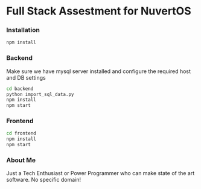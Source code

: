 # Full Stack Assestment for NuvertOS

### Installation

```bash
npm install
```

### Backend

Make sure we have mysql server installed and configure the required host and DB settings

```bash
cd backend
python import_sql_data.py
npm install
npm start
```

### Frontend

```bash
cd frontend
npm install
npm start
```

### About Me

Just a Tech Enthusiast or Power Programmer who can make state of the art software. No specific domain!
